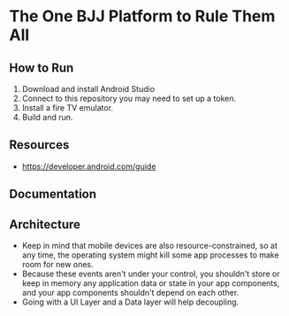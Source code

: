 # The One BJJ Platform to Rule Them All

## How to Run
1. Download and install Android Studio
2. Connect to this repository you may need to set up a token. 
3. Install a fire TV emulator. 
4. Build and run. 


## Resources
 - https://developer.android.com/guide

## Documentation 

## Architecture 
- Keep in mind that mobile devices are also resource-constrained, so at any time, the operating system might kill some app processes to make room for new ones.
- Because these events aren't under your control, you shouldn't store or keep in memory any application data or state in your app components, and your app components shouldn't depend on each other.
- Going with a UI Layer and a Data layer will help decoupling. 